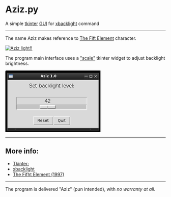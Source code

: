 # Aziz.py
A simple [tkinter](https://docs.python.org/3/library/tk.html) [GUI](https://en.wikipedia.org/wiki/Graphical_user_interface) for [xbacklight](https://linux.die.net/man/1/xbacklight) command

---

The name Aziz makes reference to [The Fift Element](http://www.imdb.com/title/tt0119116/) character.

[![Aziz light!!](http://img.youtube.com/vi/mvwd13F_1Gs/0.jpg)](http://www.youtube.com/watch?v=mvwd13F_1Gs)

The program main interface uses a ["scale"](http://effbot.org/tkinterbook/scale.htm) tkinter widget to adjust backlight brightness.

![Aziz 1.0](./aziz.png)

---

## More info:
* [Tkinter:](https://en.wikipedia.org/wiki/Tkinter)
* [xbacklight](https://www.x.org/archive/X11R7.5/doc/man/man1/xbacklight.1.html)
* [The Fifht Element (1997)](http://www.imdb.com/title/tt0119116/)

---

The program is delivered "Aziz" (pun intended), with _no warranty at all_.

